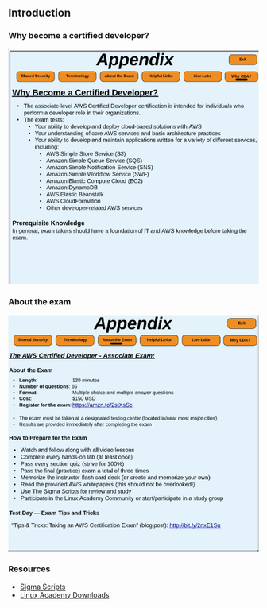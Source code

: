 ## Introduction

### Why become a certified developer?

![](image_1.png)

### About the exam
![](image.png)

### Resources
* [Sigma Scripts](https://interactive.linuxacademy.com/diagrams/TheSigmaScripts.html)
* [Linux Academy Downloads](https://linuxacademy.com/cp/modules/view/id/181)
